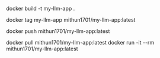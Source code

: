 docker build -t my-llm-app .

docker tag my-llm-app mithun1701/my-llm-app:latest

docker push mithun1701/my-llm-app:latest


docker pull mithun1701/my-llm-app:latest
docker run -it --rm mithun1701/my-llm-app:latest

